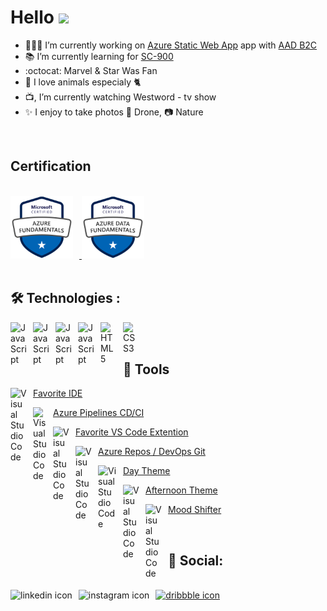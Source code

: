 # Hello <img src="https://media.giphy.com/media/SXyDYS8HSWfaMTmKGJ/giphy.gif" width="40" />

- 🧑🏻‍💻 I’m currently working on [Azure Static Web App](https://docs.microsoft.com/en-us/azure/static-web-apps/overview) app with [AAD B2C](https://docs.microsoft.com/en-us/azure/active-directory-b2c/overview)
- 📚 I’m currently learning for [SC-900](https://docs.microsoft.com/en-us/learn/certifications/exams/sc-900)
- :octocat: Marvel & Star Was Fan
- 🌱 I love animals especialy 🐈
- 📺, I’m currently watching Westword - tv show
- ✨ I enjoy to take photos 🚁 Drone, 📷 Nature

<br />

## Certification
<br />

<a href="https://www.credly.com/badges/a23001ea-99ed-4cc2-a7ff-2697aa59f3a3/public_url">
<img  src="img/microsoft-certified-azure-fundamentals.png" height="100px" style="padding-right:10px;"/>
</a>

<a href="https://www.credly.com/badges/9b68ab81-a88c-4e87-9574-6d2411fe14fe/public_url">
<img  src="img/microsoft-certified-azure-data-fundamentals.png" height="100px" style="padding-right:10px;"/>
</a>

<br />
<br />

## :hammer_and_wrench: Technologies :


<img align="left" alt="JavaScript" width="26px" src="https://cdn.jsdelivr.net/gh/devicons/devicon/icons/javascript/javascript-original.svg" style="padding-right:10px;" />


<img align="left" alt="JavaScript" width="26px" src="https://cdn.jsdelivr.net/gh/devicons/devicon/icons/typescript/typescript-plain.svg" style="padding-right:10px;" />

<img align="left" alt="JavaScript" width="26px" src="https://cdn.jsdelivr.net/gh/devicons/devicon/icons/angularjs/angularjs-original.svg" style="padding-right:10px;" />


<img align="left" alt="JavaScript" width="26px" src="https://cdn.jsdelivr.net/gh/devicons/devicon/icons/materialui/materialui-original.svg" style="padding-right:10px;" />
                   

<img align="left" alt="HTML5" width="26px" src="https://cdn.jsdelivr.net/gh/devicons/devicon/icons/html5/html5-original.svg" style="padding-right:10px;" />

<img align="left" alt="CSS3" width="26px" src="https://cdn.jsdelivr.net/gh/devicons/devicon/icons/css3/css3-original.svg" style="padding-right:10px;" />

<br />
<br />


## 🧰 Tools


<img align="left" alt="Visual Studio Code" width="26px" src="https://cdn.jsdelivr.net/gh/devicons/devicon/icons/vscode/vscode-original.svg" style="padding-right:10px;" /> [Favorite IDE](https://code.visualstudio.com)




<img align="left" alt="Visual Studio Code" width="22px" src="https://ms-azure-devops.gallerycdn.vsassets.io/extensions/ms-azure-devops/azure-pipelines/1.205.0/1652147141736/Microsoft.VisualStudio.Services.Icons.Default" style="padding-right:10px;" />  [Azure Pipelines CD/CI](https://marketplace.visualstudio.com/items?itemName=ms-azure-devops.azure-pipelines)


<img align="left" alt="Visual Studio Code" width="26px" src="https://ms-azuretools.gallerycdn.vsassets.io/extensions/ms-azuretools/vscode-azurefunctions/1.7.3/1654100688932/Microsoft.VisualStudio.Services.Icons.Default" style="padding-right:10px;" />  [Favorite VS Code Extention](https://marketplace.visualstudio.com/items?itemName=ms-azuretools.vscode-azurefunctions)


<img align="left" alt="Visual Studio Code" width="26px" src="https://argutec.gallerycdn.vsassets.io/extensions/argutec/argutec-azure-repos/1.2007.15/1596020285990/Microsoft.VisualStudio.Services.Icons.Default" style="padding-right:10px;" />  [Azure Repos / DevOps Git](https://docs.microsoft.com/en-us/azure/devops/repos/get-started/what-is-repos?view=azure-devops)

<img align="left" alt="Visual Studio Code" width="30px" src="https://hyzeta.gallerycdn.vsassets.io/extensions/hyzeta/vscode-theme-github-light/7.14.2/1593077558740/Microsoft.VisualStudio.Services.Icons.Default" style="padding-right:10px;" />  [Day Theme](https://marketplace.visualstudio.com/items?itemName=Hyzeta.vscode-theme-github-light)


 <img align="left" alt="Visual Studio Code" width="26px" src="https://dracula-theme.gallerycdn.vsassets.io/extensions/dracula-theme/theme-dracula/2.24.2/1647816441582/Microsoft.VisualStudio.Services.Icons.Default" style="padding-right:10px;" />  [Afternoon Theme](https://marketplace.visualstudio.com/items?itemName=dracula-theme.theme-dracula)

<img align="left" alt="Visual Studio Code" width="26px" src="https://tonybaloney.gallerycdn.vsassets.io/extensions/tonybaloney/vscode-pets/1.10.0/1645479155942/Microsoft.VisualStudio.Services.Icons.Default" style="padding-right:10px;" />  [Mood Shifter](https://marketplace.visualstudio.com/items?itemName=tonybaloney.vscode-pets)


<br />

## :iphone: Social:

<br />

<a href="https://www.linkedin.com/in/tom-kotlar-ab15b1198">
<img align="left" src="https://cdn.icon-icons.com/icons2/2428/PNG/512/linkedin_black_logo_icon_147114.png" 
title="linkedin icon" alt="linkedin icon" height="25px" style="padding-right:10px;"/>
</a>

<a href="https://www.instagram.com/tomy_kotlar/" >
<img align="left" src="https://cdn-icons-png.flaticon.com/512/87/87390.png"  title="instagram icon" alt="instagram icon" height="25px" style="padding-right:10px;"/>
</a>

<a href="https://dribbble.com/tomkotlar" align="left">
<img  src="https://cdn-icons-png.flaticon.com/512/87/87400.png"  title="dribbble icon" alt="dribbble icon" height="25px"style="padding-right:10px;"/>
</a>

<br />







